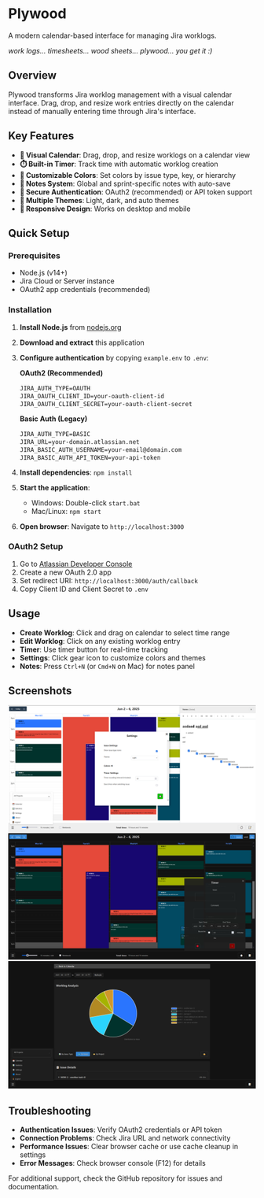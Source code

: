 # Plywood
A modern calendar-based interface for managing Jira worklogs.

*work logs... timesheets... wood sheets... plywood... you get it :)*

## Overview

Plywood transforms Jira worklog management with a visual calendar interface. Drag, drop, and resize work entries directly on the calendar instead of manually entering time through Jira's interface.

## Key Features

- **📅 Visual Calendar**: Drag, drop, and resize worklogs on a calendar view
- **⏱️ Built-in Timer**: Track time with automatic worklog creation
- **🎨 Customizable Colors**: Set colors by issue type, key, or hierarchy
- **📝 Notes System**: Global and sprint-specific notes with auto-save
- **🔐 Secure Authentication**: OAuth2 (recommended) or API token support
- **🌙 Multiple Themes**: Light, dark, and auto themes
- **📱 Responsive Design**: Works on desktop and mobile

## Quick Setup

### Prerequisites
- Node.js (v14+)
- Jira Cloud or Server instance
- OAuth2 app credentials (recommended)

### Installation

1. **Install Node.js** from [nodejs.org](https://nodejs.org/)

2. **Download and extract** this application

3. **Configure authentication** by copying `example.env` to `.env`:

   **OAuth2 (Recommended)**
   ```env
   JIRA_AUTH_TYPE=OAUTH
   JIRA_OAUTH_CLIENT_ID=your-oauth-client-id
   JIRA_OAUTH_CLIENT_SECRET=your-oauth-client-secret
   ```

   **Basic Auth (Legacy)**
   ```env
   JIRA_AUTH_TYPE=BASIC
   JIRA_URL=your-domain.atlassian.net
   JIRA_BASIC_AUTH_USERNAME=your-email@domain.com
   JIRA_BASIC_AUTH_API_TOKEN=your-api-token
   ```

4. **Install dependencies**: `npm install`

5. **Start the application**:
   - Windows: Double-click `start.bat`
   - Mac/Linux: `npm start`

6. **Open browser**: Navigate to `http://localhost:3000`

### OAuth2 Setup

1. Go to [Atlassian Developer Console](https://developer.atlassian.com/console)
2. Create a new OAuth 2.0 app
3. Set redirect URI: `http://localhost:3000/auth/callback`
4. Copy Client ID and Client Secret to `.env`

## Usage

- **Create Worklog**: Click and drag on calendar to select time range
- **Edit Worklog**: Click on any existing worklog entry
- **Timer**: Use timer button for real-time tracking
- **Settings**: Click gear icon to customize colors and themes
- **Notes**: Press `Ctrl+N` (or `Cmd+N` on Mac) for notes panel

## Screenshots

![Light mode](/docs/light.png)
![Dark mode](/docs/dark.png)
![Stats](/docs/stats.png)
## Troubleshooting

- **Authentication Issues**: Verify OAuth2 credentials or API token
- **Connection Problems**: Check Jira URL and network connectivity
- **Performance Issues**: Clear browser cache or use cache cleanup in settings
- **Error Messages**: Check browser console (F12) for details

For additional support, check the GitHub repository for issues and documentation.